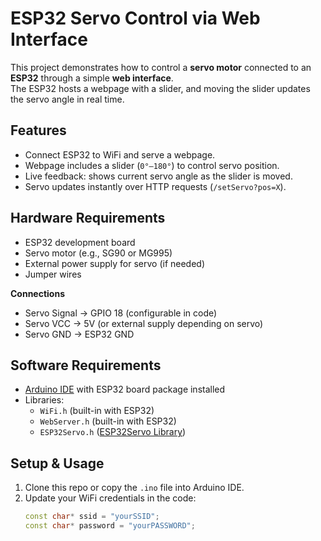 # ESP32 Servo Control via Web Interface

This project demonstrates how to control a **servo motor** connected to an **ESP32** through a simple **web interface**.  
The ESP32 hosts a webpage with a slider, and moving the slider updates the servo angle in real time.



##  Features
- Connect ESP32 to WiFi and serve a webpage.
- Webpage includes a slider (`0°–180°`) to control servo position.
- Live feedback: shows current servo angle as the slider is moved.
- Servo updates instantly over HTTP requests (`/setServo?pos=X`).



##  Hardware Requirements
- ESP32 development board  
- Servo motor (e.g., SG90 or MG995)  
- External power supply for servo (if needed)  
- Jumper wires  

**Connections**
- Servo Signal → GPIO 18 (configurable in code)
- Servo VCC → 5V (or external supply depending on servo)
- Servo GND → ESP32 GND



##  Software Requirements
- [Arduino IDE](https://www.arduino.cc/en/software) with ESP32 board package installed
- Libraries:
  - `WiFi.h` (built-in with ESP32)
  - `WebServer.h` (built-in with ESP32)
  - `ESP32Servo.h` ([ESP32Servo Library](https://github.com/madhephaestus/ESP32Servo))



##  Setup & Usage
1. Clone this repo or copy the `.ino` file into Arduino IDE.
2. Update your WiFi credentials in the code:
   ```cpp
   const char* ssid = "yourSSID";
   const char* password = "yourPASSWORD";

